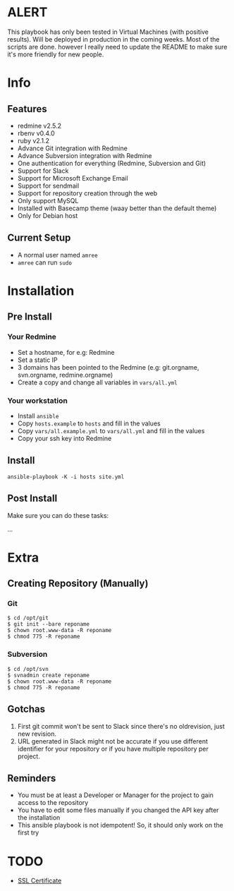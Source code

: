 # ALERT

This playbook has only been tested in Virtual Machines (with positive results). Will be deployed in production in the coming weeks. Most of the scripts are done. however I really need to update the README to make sure it's more friendly for new people.

# Info

## Features

- redmine v2.5.2
- rbenv v0.4.0
- ruby v2.1.2 
- Advance Git integration with Redmine
- Advance Subversion integration with Redmine
- One authentication for everything (Redmine, Subversion and Git)
- Support for Slack
- Support for Microsoft Exchange Email
- Support for sendmail
- Support for repository creation through the web
- Only support MySQL
- Installed with Basecamp theme (waay better than the default theme)
- Only for Debian host

## Current Setup

- A normal user named `amree`
- `amree` can run `sudo`

# Installation

## Pre Install

### Your Redmine

- Set a hostname, for e.g: Redmine
- Set a static IP
- 3 domains has been pointed to the Redmine (e.g: git.orgname, svn.orgname,
  redmine.orgname)
- Create a copy and change all variables in `vars/all.yml`

### Your workstation

- Install `ansible`
- Copy `hosts.example` to `hosts` and fill in the values
- Copy `vars/all.example.yml` to `vars/all.yml` and fill in the values
- Copy your ssh key into Redmine

## Install

```
ansible-playbook -K -i hosts site.yml
```

## Post Install

Make sure you can do these tasks:

...

# Extra

## Creating Repository (Manually)

### Git

```
$ cd /opt/git
$ git init --bare reponame
$ chown root.www-data -R reponame
$ chmod 775 -R reponame
```

### Subversion

```
$ cd /opt/svn
$ svnadmin create reponame
$ chown root.www-data -R reponame
$ chmod 775 -R reponame
```

##  Gotchas

1. First git commit won't be sent to Slack since there's no oldrevision, just
   new revision.
2. URL generated in Slack might not be accurate if you use different identifier
   for your repository or if you have multiple repository per project.

## Reminders

- You must be at least a Developer or Manager for the project to gain access to the repository
- You have to edit some files manually if you changed the API key after the
  installation
- This ansible playbook is not idempotent! So, it should only work on the first
  try

# TODO

- [SSL Certificate](http://runssl.com/members/knowledgebase/9/SSL-Certificate-For-Private-Internal-IP-Address-or-Local-Intranet-Server-Name.html)

